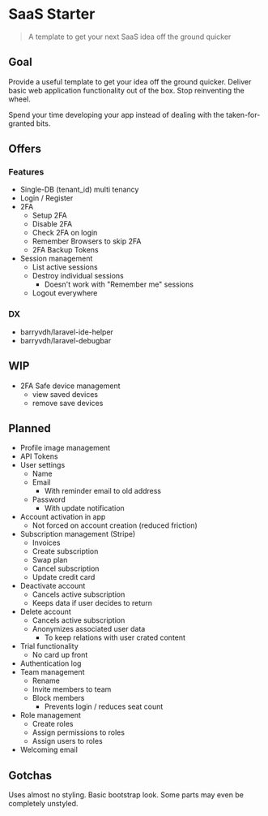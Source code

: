 # SaaS Starter

> A template to get your next SaaS idea off the ground quicker

## Goal
Provide a useful template to get your idea off the ground quicker. Deliver basic web application functionality
out of the box. Stop reinventing the wheel. 

Spend your time developing your app instead of dealing with the taken-for-granted bits. 

## Offers

### Features
- Single-DB (tenant_id) multi tenancy
- Login / Register
- 2FA
  - Setup 2FA
  - Disable 2FA
  - Check 2FA on login
  - Remember Browsers to skip 2FA
  - 2FA Backup Tokens
- Session management
  - List active sessions
  - Destroy individual sessions
    - Doesn't work with "Remember me" sessions
  - Logout everywhere

### DX
- barryvdh/laravel-ide-helper
- barryvdh/laravel-debugbar

## WIP
- 2FA Safe device management
  - view saved devices
  - remove save devices

## Planned
- Profile image management
- API Tokens
- User settings
  - Name
  - Email
    - With reminder email to old address
  - Password
    - With update notification
- Account activation in app
  - Not forced on account creation (reduced friction)
- Subscription management (Stripe)
  - Invoices
  - Create subscription
  - Swap plan
  - Cancel subscription
  - Update credit card
- Deactivate account
  - Cancels active subscription
  - Keeps data if user decides to return
- Delete account
  - Cancels active subscription
  - Anonymizes associated user data
    - To keep relations with user crated content
- Trial functionality
  - No card up front
- Authentication log
- Team management
  - Rename
  - Invite members to team
  - Block members
    - Prevents login / reduces seat count
- Role management
  - Create roles
  - Assign permissions to roles
  - Assign users to roles
- Welcoming email

## Gotchas
Uses almost no styling. Basic bootstrap look. Some parts may even be completely unstyled. 
